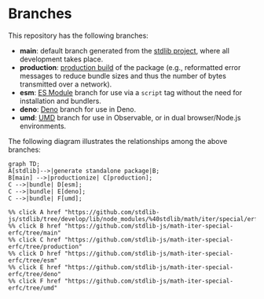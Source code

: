 <!--

@license Apache-2.0

Copyright (c) 2022 The Stdlib Authors.

Licensed under the Apache License, Version 2.0 (the "License");
you may not use this file except in compliance with the License.
You may obtain a copy of the License at

    http://www.apache.org/licenses/LICENSE-2.0

Unless required by applicable law or agreed to in writing, software
distributed under the License is distributed on an "AS IS" BASIS,
WITHOUT WARRANTIES OR CONDITIONS OF ANY KIND, either express or implied.
See the License for the specific language governing permissions and
limitations under the License.

-->

# Branches

This repository has the following branches:

-   **main**: default branch generated from the [stdlib project][stdlib-url], where all development takes place.
-   **production**: [production build][production-url] of the package (e.g., reformatted error messages to reduce bundle sizes and thus the number of bytes transmitted over a network).
-   **esm**: [ES Module][esm-url] branch for use via a `script` tag without the need for installation and bundlers.
-   **deno**: [Deno][deno-url] branch for use in Deno.
-   **umd**: [UMD][umd-url] branch for use in Observable, or in dual browser/Node.js environments.

The following diagram illustrates the relationships among the above branches:

```mermaid
graph TD;
A[stdlib]-->|generate standalone package|B;
B[main] -->|productionize| C[production];
C -->|bundle| D[esm];
C -->|bundle| E[deno];
C -->|bundle| F[umd];

%% click A href "https://github.com/stdlib-js/stdlib/tree/develop/lib/node_modules/%40stdlib/math/iter/special/erfc"
%% click B href "https://github.com/stdlib-js/math-iter-special-erfc/tree/main"
%% click C href "https://github.com/stdlib-js/math-iter-special-erfc/tree/production"
%% click D href "https://github.com/stdlib-js/math-iter-special-erfc/tree/esm"
%% click E href "https://github.com/stdlib-js/math-iter-special-erfc/tree/deno"
%% click F href "https://github.com/stdlib-js/math-iter-special-erfc/tree/umd"
```

[stdlib-url]: https://github.com/stdlib-js/stdlib/tree/develop/lib/node_modules/%40stdlib/math/iter/special/erfc
[production-url]: https://github.com/stdlib-js/math-iter-special-erfc/tree/production
[deno-url]: https://github.com/stdlib-js/math-iter-special-erfc/tree/deno
[umd-url]: https://github.com/stdlib-js/math-iter-special-erfc/tree/umd
[esm-url]: https://github.com/stdlib-js/math-iter-special-erfc/tree/esm